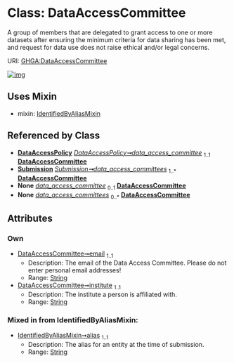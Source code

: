 
# Class: DataAccessCommittee


A group of members that are delegated to grant access to one or more datasets after ensuring the minimum criteria for data sharing has been met,  and request for data use does not raise ethical and/or legal concerns.

URI: [GHGA:DataAccessCommittee](https://w3id.org/GHGA/DataAccessCommittee)


[![img](https://yuml.me/diagram/nofunky;dir:TB/class/[Submission],[IdentifiedByAliasMixin],[DataAccessPolicy],[DataAccessPolicy]-%20data_access_committee%201..1>[DataAccessCommittee&#124;email:string;institute:string;alias:string],[Submission]++-%20data_access_committees%201..*>[DataAccessCommittee],[DataAccessPolicy]-%20data_access_committee(i)%200..1>[DataAccessCommittee],[Submission]-%20data_access_committees(i)%200..*>[DataAccessCommittee],[DataAccessCommittee]uses%20-.->[IdentifiedByAliasMixin])](https://yuml.me/diagram/nofunky;dir:TB/class/[Submission],[IdentifiedByAliasMixin],[DataAccessPolicy],[DataAccessPolicy]-%20data_access_committee%201..1>[DataAccessCommittee&#124;email:string;institute:string;alias:string],[Submission]++-%20data_access_committees%201..*>[DataAccessCommittee],[DataAccessPolicy]-%20data_access_committee(i)%200..1>[DataAccessCommittee],[Submission]-%20data_access_committees(i)%200..*>[DataAccessCommittee],[DataAccessCommittee]uses%20-.->[IdentifiedByAliasMixin])

## Uses Mixin

 *  mixin: [IdentifiedByAliasMixin](IdentifiedByAliasMixin.md)

## Referenced by Class

 *  **[DataAccessPolicy](DataAccessPolicy.md)** *[DataAccessPolicy➞data_access_committee](DataAccessPolicy_data_access_committee.md)*  <sub>1..1</sub>  **[DataAccessCommittee](DataAccessCommittee.md)**
 *  **[Submission](Submission.md)** *[Submission➞data_access_committees](Submission_data_access_committees.md)*  <sub>1..\*</sub>  **[DataAccessCommittee](DataAccessCommittee.md)**
 *  **None** *[data_access_committee](data_access_committee.md)*  <sub>0..1</sub>  **[DataAccessCommittee](DataAccessCommittee.md)**
 *  **None** *[data_access_committees](data_access_committees.md)*  <sub>0..\*</sub>  **[DataAccessCommittee](DataAccessCommittee.md)**

## Attributes


### Own

 * [DataAccessCommittee➞email](DataAccessCommittee_email.md)  <sub>1..1</sub>
     * Description: The email of the Data Access Committee. Please do not enter personal email addresses!
     * Range: [String](types/String.md)
 * [DataAccessCommittee➞institute](DataAccessCommittee_institute.md)  <sub>1..1</sub>
     * Description: The institute a person is affiliated with.
     * Range: [String](types/String.md)

### Mixed in from IdentifiedByAliasMixin:

 * [IdentifiedByAliasMixin➞alias](IdentifiedByAliasMixin_alias.md)  <sub>1..1</sub>
     * Description: The alias for an entity at the time of submission.
     * Range: [String](types/String.md)
